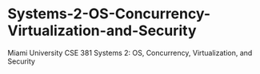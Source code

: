 # Systems-2-OS-Concurrency-Virtualization-and-Security
Miami University CSE 381 Systems 2: OS, Concurrency, Virtualization, and Security
